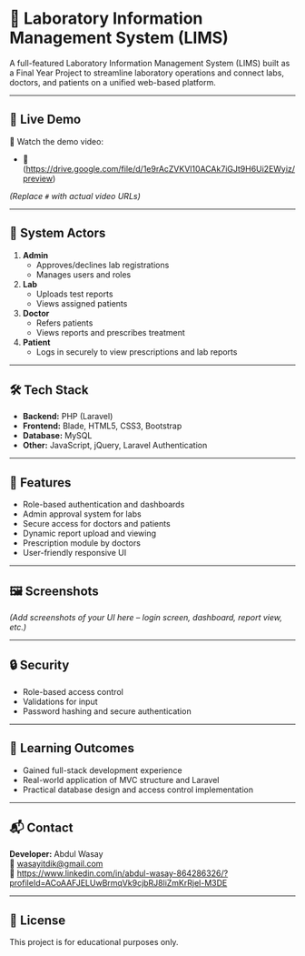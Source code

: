 # 🧪 Laboratory Information Management System (LIMS)

A full-featured Laboratory Information Management System (LIMS) built as a Final Year Project to streamline laboratory operations and connect labs, doctors, and patients on a unified web-based platform.

---

## 🚀 Live Demo

🎥 Watch the demo video:

- 🧬 (https://drive.google.com/file/d/1e9rAcZVKVl10ACAk7iGJt9H6Ui2EWyiz/preview)


*(Replace `#` with actual video URLs)*

---

## 👥 System Actors

1. **Admin**
   - Approves/declines lab registrations
   - Manages users and roles
2. **Lab**
   - Uploads test reports
   - Views assigned patients
3. **Doctor**
   - Refers patients
   - Views reports and prescribes treatment
4. **Patient**
   - Logs in securely to view prescriptions and lab reports

---

## 🛠️ Tech Stack

- **Backend:** PHP (Laravel)
- **Frontend:** Blade, HTML5, CSS3, Bootstrap
- **Database:** MySQL
- **Other:** JavaScript, jQuery, Laravel Authentication

---

## 📂 Features

- Role-based authentication and dashboards  
- Admin approval system for labs  
- Secure access for doctors and patients  
- Dynamic report upload and viewing  
- Prescription module by doctors  
- User-friendly responsive UI

---

## 🖼️ Screenshots

*(Add screenshots of your UI here – login screen, dashboard, report view, etc.)*

---

## 🔒 Security

- Role-based access control  
- Validations for input  
- Password hashing and secure authentication

---

## 🧠 Learning Outcomes

- Gained full-stack development experience  
- Real-world application of MVC structure and Laravel  
- Practical database design and access control implementation

---

## 📬 Contact

**Developer:** Abdul Wasay  
📧 wasayitdik@gmail.com  
🔗 https://www.linkedin.com/in/abdul-wasay-864286326/?profileId=ACoAAFJELUwBrmqVk9cjbRJ8liZmKrRjel-M3DE

---

## 📄 License

This project is for educational purposes only.
